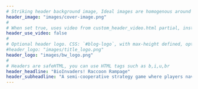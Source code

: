 ```yaml
---
# Striking header background image, Ideal images are homogenous around the centre and contrasting to the text. Non-ideal images can use `title_guard`
header_image: "images/cover-image.png"
#
# When set true, uses video from custom_header_video.html partial, instead of header_image
header_use_video: false
#
# Optional header logo. CSS: `#blog-logo`, with max-height defined, optimize to prevent scaling
#header_logo: "images/title_logo.png"
header_logo: "images/bw_logo.png"
#
# Headers are safeHTML, you can use HTML tags such as b,i,u,br
header_headline: "BioInvaders! Raccoon Rampage"
header_subheadline: "A semi-cooperative strategy game where players navigate alliances and rivalries to manage the raccoon invasion in Europe."
---
```

